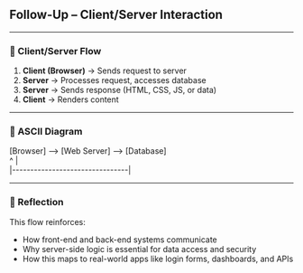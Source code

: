 ## Follow-Up – Client/Server Interaction

---

### 🔄 Client/Server Flow

1. **Client (Browser)** → Sends request to server  
2. **Server** → Processes request, accesses database  
3. **Server** → Sends response (HTML, CSS, JS, or data)  
4. **Client** → Renders content

---

### 🧱 ASCII Diagram

[Browser] --> [Web Server] --> [Database]  
     ^                                |  
     |--------------------------------|

---

### 🧠 Reflection

This flow reinforces:

- How front-end and back-end systems communicate  
- Why server-side logic is essential for data access and security  
- How this maps to real-world apps like login forms, dashboards, and APIs

